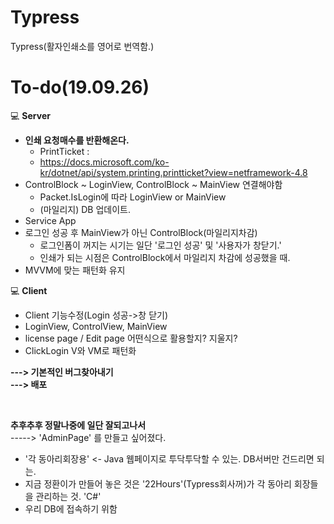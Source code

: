 # Typress
Typress(활자인쇄소를 영어로 번역함.)

# To-do(19.09.26)

:computer: **Server**<br>


- **인쇄 요청매수를 반환해온다.**
  - PrintTicket : 
  - https://docs.microsoft.com/ko-kr/dotnet/api/system.printing.printticket?view=netframework-4.8
- ControlBlock ~ LoginView, ControlBlock ~ MainView 연결해야함
  - Packet.IsLogin에 따라 LoginView or MainView
  - (마일리지) DB 업데이트.
- Service App
- 로그인 성공 후 MainView가 아닌 ControlBlock(마일리지차감)
  - 로그인폼이 꺼지는 시기는 일단 '로그인 성공' 및 '사용자가 창닫기.'
  - 인쇄가 되는 시점은 ControlBlock에서 마일리지 차감에 성공했을 때.
- MVVM에 맞는 패턴화 유지

:computer: **Client**<br>

- Client 기능수정(Login 성공->창 닫기)
- LoginView, ControlView, MainView
- license page / Edit page 어떤식으로 활용할지? 지울지?  
- ClickLogin V와 VM로 패턴화

**---> 기본적인 버그찾아내기**<br>
**---> 배포**<br>

<br>

**추후추후 정말나중에 일단 잘되고나서**<br>
-----> 'AdminPage' 를 만들고 싶어졌다.

- '각 동아리회장용' <- Java 웹페이지로 투닥투닥할 수 있는. DB서버만 건드리면 되는.
- 지금 정환이가 만들어 놓은 것은 '22Hours'(Typress회사꺼)가 각 동아리 회장들을 관리하는 것. 'C#'
- 우리 DB에 접속하기 위함 

